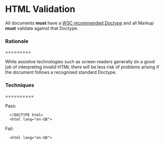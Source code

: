 # HTML Validation

  All documents **must** have a [W3C recommended Doctype](http://www.w3.org/QA/2002/04/valid-dtd-list.html) and
  all Markup **must** validate against that Doctype.

###  Rationale
  =========

  While assistive technologies such as screen readers generally do a good job of interpreting
  invalid HTML there will be less risk of problems arising if the document follows a recognised
  standard Doctype.

###  Techniques
  ==========

  Pass:

      <!DOCTYPE html>
      <html lang="en-GB">

  Fail:

      <html lang="en-GB">
